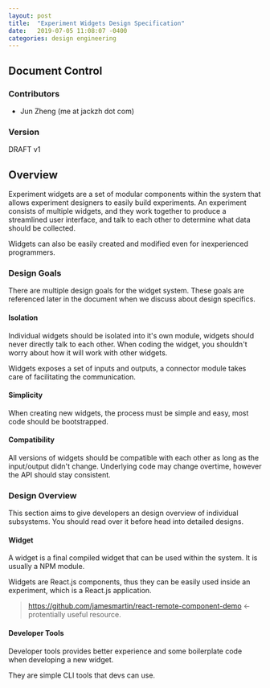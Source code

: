```yaml
---
layout: post
title:  "Experiment Widgets Design Specification"
date:   2019-07-05 11:08:07 -0400
categories: design engineering
---
```


## Document Control

### Contributors

* Jun Zheng (me at jackzh dot com)

### Version

DRAFT v1

## Overview

Experiment widgets are a set of modular components within the system that allows experiment designers to easily build experiments. An experiment consists of multiple widgets, and they work together to produce a streamlined user interface, and talk to each other to determine what data should be collected. 

Widgets can also be easily created and modified even for inexperienced programmers.

### Design Goals

There are multiple design goals for the widget system. These goals are referenced later in the document when we discuss about design specifics.

#### Isolation

Individual widgets should be isolated into it's own module, widgets should never directly talk to each other. When coding the widget, you shouldn't worry about how it will work with other widgets.

Widgets exposes a set of inputs and outputs, a connector module takes care of facilitating the communication.

#### Simplicity

When creating new widgets, the process must be simple and easy, most code should be bootstrapped.

#### Compatibility

All versions of widgets should be compatible with each other as long as the input/output didn't change. Underlying code may change overtime, however the API should stay consistent.

### Design Overview

This section aims to give developers an design overview of individual subsystems. You should read over it before head into detailed designs.

#### Widget

A widget is a final compiled widget that can be used within the system. It is usually a NPM module.

Widgets are React.js components, thus they can be easily used inside an experiment, which is a React.js application.

> https://github.com/jamesmartin/react-remote-component-demo <- protentially useful resource.

#### Developer Tools

Developer tools provides better experience and some boilerplate code when developing a new widget.

They are simple CLI tools that devs can use.